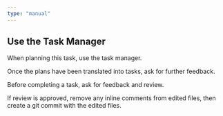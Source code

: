 ```yaml
---
type: "manual"
---
```


## Use the Task Manager 

When planning this task, use the task manager. 

Once the plans have been translated into tasks, ask for further feedback. 

Before completing a task, ask for feedback and review. 

If review is approved, remove any inline comments from edited files, then create a git commit with the edited files. 

